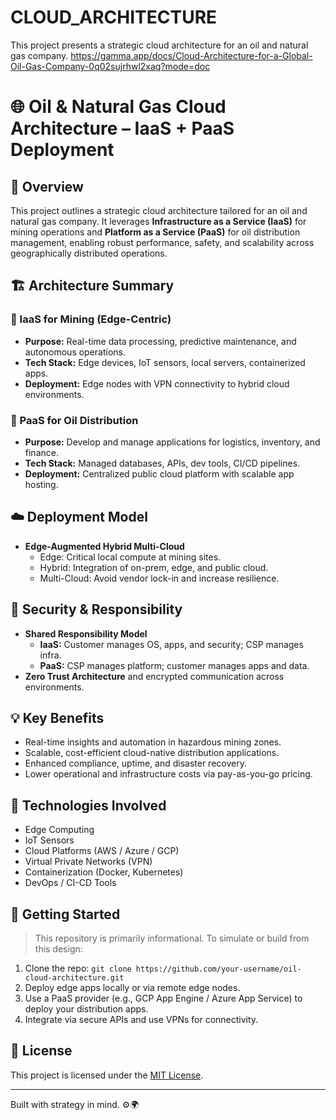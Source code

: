 # CLOUD_ARCHITECTURE
This project presents a strategic cloud architecture for an oil and natural gas company.
https://gamma.app/docs/Cloud-Architecture-for-a-Global-Oil-Gas-Company-0q02sujrhwl2xaq?mode=doc
# 🌐 Oil & Natural Gas Cloud Architecture – IaaS + PaaS Deployment

## 🚀 Overview
This project outlines a strategic cloud architecture tailored for an oil and natural gas company. It leverages **Infrastructure as a Service (IaaS)** for mining operations and **Platform as a Service (PaaS)** for oil distribution management, enabling robust performance, safety, and scalability across geographically distributed operations.

## 🏗️ Architecture Summary

### 🔹 IaaS for Mining (Edge-Centric)
- **Purpose:** Real-time data processing, predictive maintenance, and autonomous operations.
- **Tech Stack:** Edge devices, IoT sensors, local servers, containerized apps.
- **Deployment:** Edge nodes with VPN connectivity to hybrid cloud environments.

### 🔹 PaaS for Oil Distribution
- **Purpose:** Develop and manage applications for logistics, inventory, and finance.
- **Tech Stack:** Managed databases, APIs, dev tools, CI/CD pipelines.
- **Deployment:** Centralized public cloud platform with scalable app hosting.

## ☁️ Deployment Model
- **Edge-Augmented Hybrid Multi-Cloud**
  - Edge: Critical local compute at mining sites.
  - Hybrid: Integration of on-prem, edge, and public cloud.
  - Multi-Cloud: Avoid vendor lock-in and increase resilience.

## 🔐 Security & Responsibility
- **Shared Responsibility Model**
  - **IaaS:** Customer manages OS, apps, and security; CSP manages infra.
  - **PaaS:** CSP manages platform; customer manages apps and data.
- **Zero Trust Architecture** and encrypted communication across environments.

## 💡 Key Benefits
- Real-time insights and automation in hazardous mining zones.
- Scalable, cost-efficient cloud-native distribution applications.
- Enhanced compliance, uptime, and disaster recovery.
- Lower operational and infrastructure costs via pay-as-you-go pricing.

## 📌 Technologies Involved
- Edge Computing
- IoT Sensors
- Cloud Platforms (AWS / Azure / GCP)
- Virtual Private Networks (VPN)
- Containerization (Docker, Kubernetes)
- DevOps / CI-CD Tools

## 🧭 Getting Started
> This repository is primarily informational. To simulate or build from this design:
1. Clone the repo: `git clone https://github.com/your-username/oil-cloud-architecture.git`
2. Deploy edge apps locally or via remote edge nodes.
3. Use a PaaS provider (e.g., GCP App Engine / Azure App Service) to deploy your distribution apps.
4. Integrate via secure APIs and use VPNs for connectivity.

## 📄 License
This project is licensed under the [MIT License](LICENSE).

---

Built with strategy in mind. ⚙️🌍

